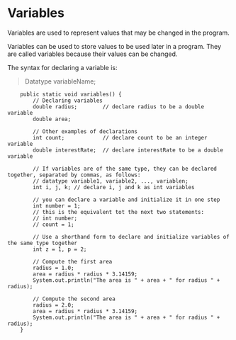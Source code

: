 # Variables
Variables are used to represent values that may be changed in the program.

Variables can be used to store values to be used later in a program.
They are called variables because their values can be changed.

The syntax for declaring a variable is:
>  Datatype variableName;

```
    public static void variables() {
        // Declaring variables
        double radius;        // declare radius to be a double variable
        double area;

        // Other examples of declarations
        int count;            // declare count to be an integer variable
        double interestRate;  // declare interestRate to be a double variable

        // If variables are of the same type, they can be declared together, separated by commas, as follows:
        // datatype variable1, variable2, ..., variablen;
        int i, j, k; // declare i, j and k as int variables

        // you can declare a variable and initialize it in one step
        int number = 1;
        // this is the equivalent tot the next two statements:
        // int number;
        // count = 1;

        // Use a shorthand form to declare and initialize variables of the same type together
        int z = 1, p = 2;

        // Compute the first area
        radius = 1.0;
        area = radius * radius * 3.14159;
        System.out.println("The area is " + area + " for radius " + radius);

        // Compute the second area
        radius = 2.0;
        area = radius * radius * 3.14159;
        System.out.println("The area is " + area + " for radius " + radius);
    }
```
